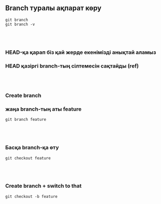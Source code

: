 <br/>

## Branch туралы ақпарат көру

```git
git branch
git branch -v
```

<br/>
<br/>

### HEAD-қа қарап біз қай жерде екенімізді анықтай аламыз
### HEAD қазіргі branch-тың сілтемесін сақтайды (ref)

<br/>
<br/>

### Create branch
### жаңа branch-тың аты feature
```git
git branch feature
```

<br/>
<br/>

### Басқа branch-қа өту
```git
git checkout feature
```

<br/>
<br/>

### Create branch + switch to that
```git
git checkout -b feature
```

<br/>
<br/>
